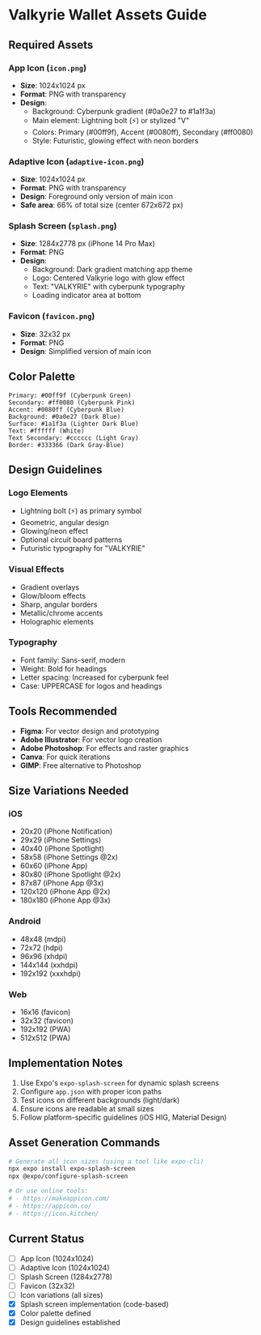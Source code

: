 # Valkyrie Wallet Assets Guide

## Required Assets

### App Icon (`icon.png`)
- **Size**: 1024x1024 px
- **Format**: PNG with transparency
- **Design**: 
  - Background: Cyberpunk gradient (#0a0e27 to #1a1f3a)
  - Main element: Lightning bolt (⚡) or stylized "V" 
  - Colors: Primary (#00ff9f), Accent (#0080ff), Secondary (#ff0080)
  - Style: Futuristic, glowing effect with neon borders

### Adaptive Icon (`adaptive-icon.png`)
- **Size**: 1024x1024 px
- **Format**: PNG with transparency
- **Design**: Foreground only version of main icon
- **Safe area**: 66% of total size (center 672x672 px)

### Splash Screen (`splash.png`)
- **Size**: 1284x2778 px (iPhone 14 Pro Max)
- **Format**: PNG
- **Design**:
  - Background: Dark gradient matching app theme
  - Logo: Centered Valkyrie logo with glow effect
  - Text: "VALKYRIE" with cyberpunk typography
  - Loading indicator area at bottom

### Favicon (`favicon.png`)
- **Size**: 32x32 px
- **Format**: PNG
- **Design**: Simplified version of main icon

## Color Palette

```
Primary: #00ff9f (Cyberpunk Green)
Secondary: #ff0080 (Cyberpunk Pink)
Accent: #0080ff (Cyberpunk Blue)
Background: #0a0e27 (Dark Blue)
Surface: #1a1f3a (Lighter Dark Blue)
Text: #ffffff (White)
Text Secondary: #cccccc (Light Gray)
Border: #333366 (Dark Gray-Blue)
```

## Design Guidelines

### Logo Elements
- Lightning bolt (⚡) as primary symbol
- Geometric, angular design
- Glowing/neon effect
- Optional circuit board patterns
- Futuristic typography for "VALKYRIE"

### Visual Effects
- Gradient overlays
- Glow/bloom effects
- Sharp, angular borders
- Metallic/chrome accents
- Holographic elements

### Typography
- Font family: Sans-serif, modern
- Weight: Bold for headings
- Letter spacing: Increased for cyberpunk feel
- Case: UPPERCASE for logos and headings

## Tools Recommended

- **Figma**: For vector design and prototyping
- **Adobe Illustrator**: For vector logo creation
- **Adobe Photoshop**: For effects and raster graphics
- **Canva**: For quick iterations
- **GIMP**: Free alternative to Photoshop

## Size Variations Needed

### iOS
- 20x20 (iPhone Notification)
- 29x29 (iPhone Settings)
- 40x40 (iPhone Spotlight)
- 58x58 (iPhone Settings @2x)
- 60x60 (iPhone App)
- 80x80 (iPhone Spotlight @2x)
- 87x87 (iPhone App @3x)
- 120x120 (iPhone App @2x)
- 180x180 (iPhone App @3x)

### Android
- 48x48 (mdpi)
- 72x72 (hdpi)
- 96x96 (xhdpi)
- 144x144 (xxhdpi)
- 192x192 (xxxhdpi)

### Web
- 16x16 (favicon)
- 32x32 (favicon)
- 192x192 (PWA)
- 512x512 (PWA)

## Implementation Notes

1. Use Expo's `expo-splash-screen` for dynamic splash screens
2. Configure `app.json` with proper icon paths
3. Test icons on different backgrounds (light/dark)
4. Ensure icons are readable at small sizes
5. Follow platform-specific guidelines (iOS HIG, Material Design)

## Asset Generation Commands

```bash
# Generate all icon sizes (using a tool like expo-cli)
npx expo install expo-splash-screen
npx @expo/configure-splash-screen

# Or use online tools:
# - https://makeappicon.com/
# - https://appicon.co/
# - https://icon.kitchen/
```

## Current Status

- [ ] App Icon (1024x1024)
- [ ] Adaptive Icon (1024x1024)
- [ ] Splash Screen (1284x2778)
- [ ] Favicon (32x32)
- [ ] Icon variations (all sizes)
- [x] Splash screen implementation (code-based)
- [x] Color palette defined
- [x] Design guidelines established
